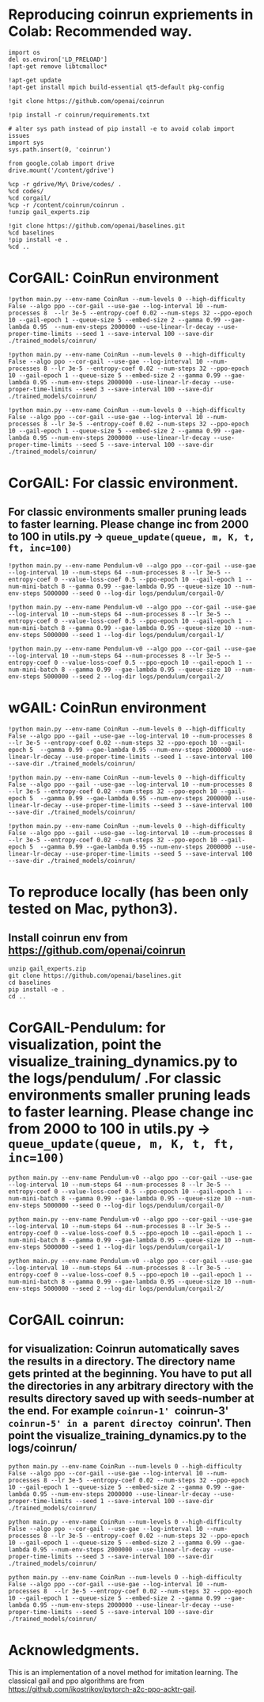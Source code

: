 # Reproducing coinrun expriements in Colab: Recommended way. 

```
import os
del os.environ['LD_PRELOAD']
!apt-get remove libtcmalloc*

!apt-get update
!apt-get install mpich build-essential qt5-default pkg-config

!git clone https://github.com/openai/coinrun

!pip install -r coinrun/requirements.txt

# alter sys path instead of pip install -e to avoid colab import issues
import sys
sys.path.insert(0, 'coinrun')

from google.colab import drive
drive.mount('/content/gdrive')

%cp -r gdrive/My\ Drive/codes/ .
%cd codes/
%cd corgail/
%cp -r /content/coinrun/coinrun .
!unzip gail_experts.zip

!git clone https://github.com/openai/baselines.git
%cd baselines
!pip install -e .
%cd ..

```

# CorGAIL: CoinRun environment
```
!python main.py --env-name CoinRun --num-levels 0 --high-difficulty False --algo ppo --cor-gail --use-gae --log-interval 10 --num-processes 8  --lr 3e-5 --entropy-coef 0.02 --num-steps 32 --ppo-epoch 10 --gail-epoch 1 --queue-size 5 --embed-size 2 --gamma 0.99 --gae-lambda 0.95  --num-env-steps 2000000 --use-linear-lr-decay --use-proper-time-limits --seed 1 --save-interval 100 --save-dir ./trained_models/coinrun/
 
!python main.py --env-name CoinRun --num-levels 0 --high-difficulty False --algo ppo --cor-gail --use-gae --log-interval 10 --num-processes 8 --lr 3e-5 --entropy-coef 0.02 --num-steps 32 --ppo-epoch 10 --gail-epoch 1 --queue-size 5 --embed-size 2 --gamma 0.99 --gae-lambda 0.95 --num-env-steps 2000000 --use-linear-lr-decay --use-proper-time-limits --seed 3 --save-interval 100 --save-dir ./trained_models/coinrun/
 
!python main.py --env-name CoinRun --num-levels 0 --high-difficulty False --algo ppo --cor-gail --use-gae --log-interval 10 --num-processes 8 --lr 3e-5 --entropy-coef 0.02 --num-steps 32 --ppo-epoch 10 --gail-epoch 1 --queue-size 5 --embed-size 2 --gamma 0.99 --gae-lambda 0.95 --num-env-steps 2000000 --use-linear-lr-decay --use-proper-time-limits --seed 5 --save-interval 100 --save-dir ./trained_models/coinrun/ 
```

# CorGAIL: For classic environment. 
## For classic environments smaller pruning leads to faster learning. Please change inc from 2000 to 100 in utils.py -> ```queue_update(queue, m, K, t, ft, inc=100)```
```
!python main.py --env-name Pendulum-v0 --algo ppo --cor-gail --use-gae --log-interval 10 --num-steps 64 --num-processes 8 --lr 3e-5 --entropy-coef 0 --value-loss-coef 0.5 --ppo-epoch 10 --gail-epoch 1 --num-mini-batch 8 --gamma 0.99 --gae-lambda 0.95 --queue-size 10 --num-env-steps 5000000 --seed 0 --log-dir logs/pendulum/corgail-0/

!python main.py --env-name Pendulum-v0 --algo ppo --cor-gail --use-gae --log-interval 10 --num-steps 64 --num-processes 8 --lr 3e-5 --entropy-coef 0 --value-loss-coef 0.5 --ppo-epoch 10 --gail-epoch 1 --num-mini-batch 8 --gamma 0.99 --gae-lambda 0.95 --queue-size 10 --num-env-steps 5000000 --seed 1 --log-dir logs/pendulum/corgail-1/

!python main.py --env-name Pendulum-v0 --algo ppo --cor-gail --use-gae --log-interval 10 --num-steps 64 --num-processes 8 --lr 3e-5 --entropy-coef 0 --value-loss-coef 0.5 --ppo-epoch 10 --gail-epoch 1 --num-mini-batch 8 --gamma 0.99 --gae-lambda 0.95 --queue-size 10 --num-env-steps 5000000 --seed 2 --log-dir logs/pendulum/corgail-2/ 
 ```

 # wGAIL: CoinRun environment
```
!python main.py --env-name CoinRun --num-levels 0 --high-difficulty False --algo ppo --gail --use-gae --log-interval 10 --num-processes 8 --lr 3e-5 --entropy-coef 0.02 --num-steps 32 --ppo-epoch 10 --gail-epoch 5  --gamma 0.99 --gae-lambda 0.95 --num-env-steps 2000000 --use-linear-lr-decay --use-proper-time-limits --seed 1 --save-interval 100 --save-dir ./trained_models/coinrun/
 
!python main.py --env-name CoinRun --num-levels 0 --high-difficulty False --algo ppo --gail --use-gae --log-interval 10 --num-processes 8 --lr 3e-5 --entropy-coef 0.02 --num-steps 32 --ppo-epoch 10 --gail-epoch 5  --gamma 0.99 --gae-lambda 0.95 --num-env-steps 2000000 --use-linear-lr-decay --use-proper-time-limits --seed 3 --save-interval 100 --save-dir ./trained_models/coinrun/

!python main.py --env-name CoinRun --num-levels 0 --high-difficulty False --algo ppo --gail --use-gae --log-interval 10 --num-processes 8 --lr 3e-5 --entropy-coef 0.02 --num-steps 32 --ppo-epoch 10 --gail-epoch 5  --gamma 0.99 --gae-lambda 0.95 --num-env-steps 2000000 --use-linear-lr-decay --use-proper-time-limits --seed 5 --save-interval 100 --save-dir ./trained_models/coinrun/
``` 
 
# To reproduce locally (has been only tested on Mac, python3).
## Install coinrun env from https://github.com/openai/coinrun

```
unzip gail_experts.zip
git clone https://github.com/openai/baselines.git
cd baselines
pip install -e .
cd ..
```
 
# CorGAIL-Pendulum: for visualization, point the visualize_training_dynamics.py to the logs/pendulum/ .For classic environments smaller pruning leads to faster learning. Please change inc from 2000 to 100 in utils.py -> ```queue_update(queue, m, K, t, ft, inc=100)```
```
python main.py --env-name Pendulum-v0 --algo ppo --cor-gail --use-gae --log-interval 10 --num-steps 64 --num-processes 8 --lr 3e-5 --entropy-coef 0 --value-loss-coef 0.5 --ppo-epoch 10 --gail-epoch 1 --num-mini-batch 8 --gamma 0.99 --gae-lambda 0.95 --queue-size 10 --num-env-steps 5000000 --seed 0 --log-dir logs/pendulum/corgail-0/

python main.py --env-name Pendulum-v0 --algo ppo --cor-gail --use-gae --log-interval 10 --num-steps 64 --num-processes 8 --lr 3e-5 --entropy-coef 0 --value-loss-coef 0.5 --ppo-epoch 10 --gail-epoch 1 --num-mini-batch 8 --gamma 0.99 --gae-lambda 0.95 --queue-size 10 --num-env-steps 5000000 --seed 1 --log-dir logs/pendulum/corgail-1/

python main.py --env-name Pendulum-v0 --algo ppo --cor-gail --use-gae --log-interval 10 --num-steps 64 --num-processes 8 --lr 3e-5 --entropy-coef 0 --value-loss-coef 0.5 --ppo-epoch 10 --gail-epoch 1 --num-mini-batch 8 --gamma 0.99 --gae-lambda 0.95 --queue-size 10 --num-env-steps 5000000 --seed 2 --log-dir logs/pendulum/corgail-2/
```

# CorGAIL coinrun:
## for visualization: Coinrun automatically saves the results in a directory. The directory name gets printed at the beginning. You have to put all the directories in any arbitrary directory with the results directory saved up with seeds-number at the end. For example `coinrun-1' `coinrun-3' `coinrun-5' in a parent directoy `coinrun'. Then point the visualize_training_dynamics.py to the logs/coinrun/

```
python main.py --env-name CoinRun --num-levels 0 --high-difficulty False --algo ppo --cor-gail --use-gae --log-interval 10 --num-processes 8 --lr 3e-5 --entropy-coef 0.02 --num-steps 32 --ppo-epoch 10 --gail-epoch 1 --queue-size 5 --embed-size 2 --gamma 0.99 --gae-lambda 0.95 --num-env-steps 2000000 --use-linear-lr-decay --use-proper-time-limits --seed 1 --save-interval 100 --save-dir ./trained_models/coinrun/
 
python main.py --env-name CoinRun --num-levels 0 --high-difficulty False --algo ppo --cor-gail --use-gae --log-interval 10 --num-processes 8 --lr 3e-5 --entropy-coef 0.02 --num-steps 32 --ppo-epoch 10 --gail-epoch 1 --queue-size 5 --embed-size 2 --gamma 0.99 --gae-lambda 0.95 --num-env-steps 2000000 --use-linear-lr-decay --use-proper-time-limits --seed 3 --save-interval 100 --save-dir ./trained_models/coinrun/
 
python main.py --env-name CoinRun --num-levels 0 --high-difficulty False --algo ppo --cor-gail --use-gae --log-interval 10 --num-processes 8  --lr 3e-5 --entropy-coef 0.02 --num-steps 32 --ppo-epoch 10 --gail-epoch 1 --queue-size 5 --embed-size 2 --gamma 0.99 --gae-lambda 0.95 --num-env-steps 2000000 --use-linear-lr-decay --use-proper-time-limits --seed 5 --save-interval 100 --save-dir ./trained_models/coinrun/
```

# Acknowledgments.
This is an implementation of a novel method for imitation learning. 
The classical gail and ppo algorithms are from <https://github.com/ikostrikov/pytorch-a2c-ppo-acktr-gail>.

